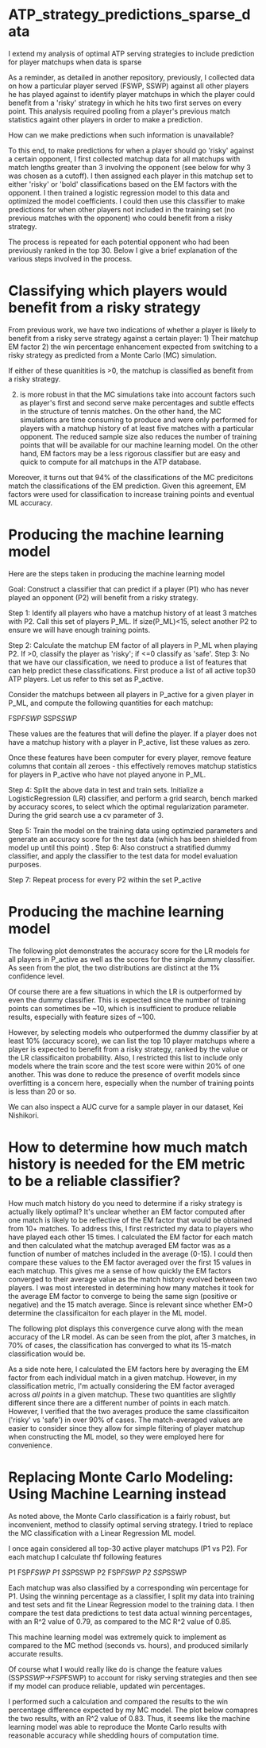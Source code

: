 # ATP_strategy_predictions_sparse_data
I extend my analysis of optimal ATP serving strategies to include prediction for player matchups when data is sparse

As a reminder, as detailed in another repository, previously, I collected data on how a particular player served (FSWP, SSWP) against all other players he has played against to identify player matchups in which the player could benefit from a 'risky' strategy in which he hits two first serves on every point. This analysis required pooling from a player's previous match statistics againt other players in order to make a prediction. 

How can we make predictions when such information is unavailable?

To this end, to make predictions for when a player should go 'risky' against a certain opponent, I first collected matchup data for all matchups with match lengths greater than 3 involving the opponent (see below for why 3 was chosen as a cutoff). I then assigned each player in this matchup set to either 'risky' or 'bold' classifications based on the EM factors with the opponent. I then trained a logistic regression model to this data and optimized the model coefficients. I could then use this classifier to make predictions for when other players not included in the training set (no previous matches with the opponent) who could benefit from a risky strategy. 

The process is repeated for each potential opponent who had been previously ranked in the top 30. Below I give a brief explanation of the various steps involved in the process.

# Classifying which players would benefit from a risky strategy

From previous work, we have two indications of whether a player is likely to benefit from a risky serve strategy against a certain player: 1) Their matchup EM factor 2) the win percentage enhancement expected from switching to a risky strategy as predicted from a Monte Carlo (MC) simulation. 

If either of these quanitities is >0, the matchup is classified as benefit from a risky strategy. 

2) is more robust in that the MC simulations take into account factors such as player's first and second serve make percentages and subtle effects in the structure of tennis matches. On the other hand, the MC simulations are time consuming to produce and were only performed for players with a matchup history of at least five matches with a particular opponent. The reduced sample size also reduces the number of training points that will be available for our machine learning model. On the other hand, EM factors may be a less rigorous classifier but are easy and quick to compute for all matchups in the ATP database. 

Moreover, it turns out that 94% of the classifications of the MC predicitons match the classifications of the EM prediction. Given this agreement, EM factors were used for classification to increase training points and eventual ML accuracy. 

# Producing the machine learning model

Here are the steps taken in producing the machine learning model

Goal: Construct a classifier that can predict if a player (P1) who has never played an opponent (P2) will benefit from a risky strategy. 

Step 1: Identify all players who have a matchup history of at least 3 matches with P2. Call this set of players P_ML. If size(P_ML)<15, select another P2 to ensure we will have enough training points.  

Step 2: Calculate the matchup EM factor of all players in P_ML when playing P2. If >0, classify the player as 'risky'; if <=0 classify as 'safe'.
Step 3: No that we have our classification, we need to produce a list of features that can help predict these classifications. First produce a list of all active top30 ATP players. Let us refer to this set as P_active. 

Consider the matchups between all players in P_active for a given player in P_ML, and compute the following quantities for each matchup:

FSP*FSWP*
SSP*SSWP*

These values are the features that will define the player. If a player does not have a matchup history with a player in P_active, list these values as zero. 

Once these features have been computer for every player, remove feature columns that contain all zeroes - this effectively removes matchup statistics for players in P_active who have not played anyone in P_ML.

Step 4: Split the above data in test and train sets. Initialize a LogisticRegression (LR) classifier, and perform a grid search, bench marked by accuracy scores, to select which the optimal regularization parameter. During the grid search use a cv parameter of 3. 

Step 5: Train the model on the training data using optimzied parameters and generate an accuracy score for the test data (which has been shielded from model up until this point)
.
Step 6: Also construct a stratified dummy classifier, and apply the classifier to the test data for model evaluation purposes. 

Step 7: Repeat process for every P2 within the set P_active


# Producing the machine learning model

The following plot demonstrates the accuracy score for the LR models for all players in P_active as well as the scores for the simple dummy classifier. As seen from the plot, the two distributions are distinct at the 1% confidence level. 

Of course there are a few situations in which the LR is outperformed by even the dummy classifier. This is expected since the number of training points can sometimes be ~10, which is insufficient to produce reliable results, especially with feature sizes of ~100. 

However, by selecting models who outperformed the dummy classifier by at least 10% (accuracy score), we can list the top 10 player matchups where a player is expected to benefit from a risky strategy, ranked by the value or the LR classificaiton probability. Also, I restricted this list to include only models where the train score and the test score were within 20% of one another. This was done to reduce the presence of overfit models since overfitting is a concern here, especially when the number of training points is less than 20 or so. 

We can also inspect a AUC curve for a sample player in our dataset, Kei Nishikori.



# How to determine how much match history is needed for the EM metric to be a reliable classifier?

How much match history do you need to determine if a risky strategy is actually likely optimal? It's unclear whether an EM factor computed after one match is likely to be reflective of the EM factor that would be obtained from 10+ matches. To address this, I first restricted my data to players who have played each other 15 times. I calculated the EM factor for each match and then calculated what the matchup averaged EM factor was as a function of number of matches included in the average (0-15). I could then compare these values to the EM factor averaged over the first 15 values in each matchup. This gives me a sense of how quickly the EM factors converged to their average value as the match history evolved between two players. I was most interested in determining how many matches it took for the average EM factor to converge to being the same sign (positive or negative) and the 15 match average. Since is relevant since whether EM>0 determine the classificaiton for each player in the ML model. 

The following plot displays this convergence curve along with the mean accuracy of the LR model. As can be seen from the plot, after 3 matches, in 70% of cases, the classification has converged to what its 15-match classification would be. 

As a side note here, I calculated the EM factors here by averaging the EM factor from each individual match in a given matchup. However, in my classification metric, I'm actually considering the EM factor averaged across *all points* in a given matchup. These two quantities are slightly different since there are a different number of points in each match. However, I verified that the two averages produce the same classificaiton ('risky' vs 'safe') in over 90% of cases. The match-averaged values are easier to consider since they allow for simple filtering of player matchup when constructing the ML model, so they were employed here for convenience.

# Replacing Monte Carlo Modeling: Using Machine Learning instead

As noted above, the Monte Carlo classification is a fairly robust, but inconvenient, method to classify optimal serving strategy.
I tried to replace the MC classification with a Linear Regression ML model. 

I once again considered all top-30 active player matchups (P1 vs P2). For each matchup I calculate thf following features

P1 FSP*FSWP
P1 SSP*SSWP
P2 FSP*FSWP
P2 SSP*SSWP

Each matchup was also classified by a corresponding win percentage for P1. Using the winning percentage as a classifier, I split my data into training and test sets and fit the Linear Regression model to the training data. I then compare the test data predictions to test data actual winning percentages, with an R^2 value of 0.79, as compared to the MC R^2 value of 0.85.

This machine learning model was extremely quick to implement as compared to the MC method (seconds vs. hours), and produced similarly accurate results. 

Of course what I would really like do is change the feature values (SSP*SSWP->FSP*FSWP) to account for risky serving strategies and then see if my model can produce reliable, updated win percentages. 

I performed such a calculation and compared the results to the win percentage difference expected by my MC model. The plot below comapres the two results, with an R^2 value of 0.83. Thus, it seems like the machine learning model was able to reproduce the Monte Carlo results with reasonable accuracy while shedding hours of computation time. 














